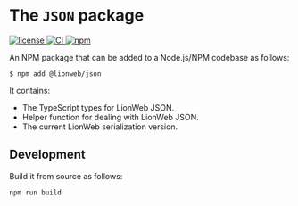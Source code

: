 # The `JSON` package

[![license](https://img.shields.io/badge/License-Apache%202.0-green.svg?style=flat)
](./LICENSE)
[![CI](https://github.com/LionWeb-io/lionweb-typescript/actions/workflows/test.yaml/badge.svg)
](https://github.com/LionWeb-io/lionweb-typescript/actions/workflows/test.yaml)
[![npm](https://img.shields.io/npm/v/%40lionweb%2Fjson?label=%40lionweb%2Fjson)
](https://www.npmjs.com/package/@lionweb/json)

An NPM package that can be added to a Node.js/NPM codebase as follows:

```shell
$ npm add @lionweb/json
```
It contains:

* The TypeScript types for LionWeb JSON.
* Helper function for dealing with LionWeb JSON.
* The current LionWeb serialization version.


## Development

Build it from source as follows:

```shell
npm run build
```

